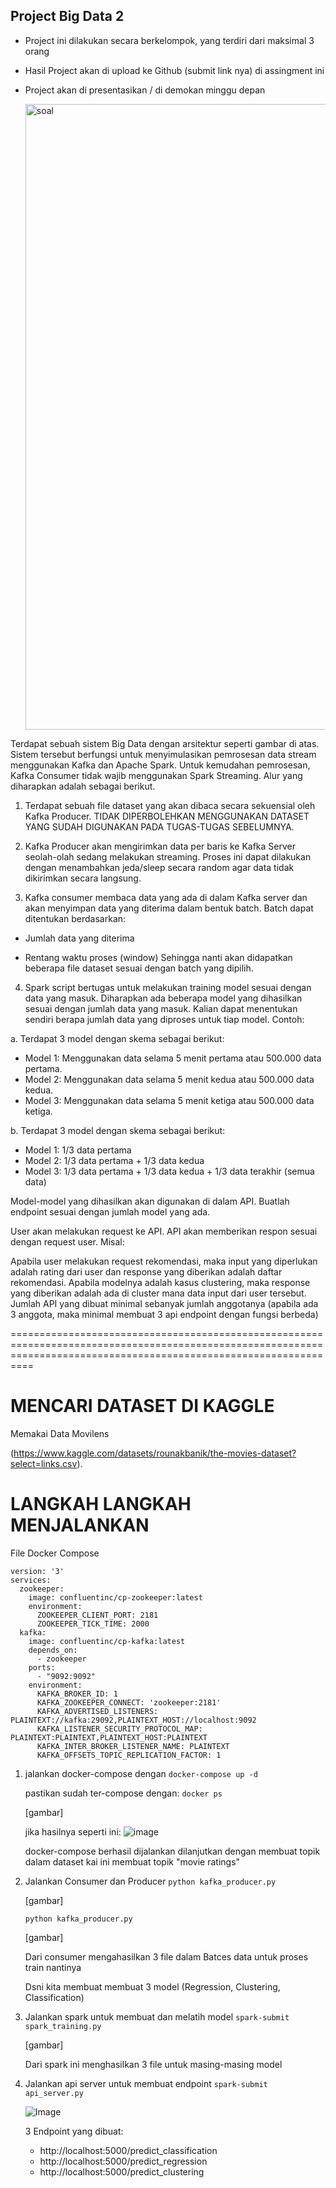 ## Project Big Data 2
- Project ini dilakukan secara berkelompok, yang terdiri dari maksimal 3 orang
- Hasil Project akan di upload ke Github (submit link nya) di assingment ini
- Project akan di presentasikan / di demokan minggu depan

  <img width="1001" alt="soal" src="https://github.com/user-attachments/assets/73bd5298-7f00-4673-863b-1248e21cce37" />
  
Terdapat sebuah sistem Big Data dengan arsitektur seperti gambar di atas. Sistem tersebut berfungsi untuk menyimulasikan pemrosesan data stream menggunakan Kafka dan Apache Spark. Untuk kemudahan pemrosesan, Kafka Consumer tidak wajib menggunakan Spark Streaming. Alur yang diharapkan adalah sebagai berikut.

1. Terdapat sebuah file dataset yang akan dibaca secara sekuensial oleh Kafka Producer. TIDAK DIPERBOLEHKAN MENGGUNAKAN DATASET YANG SUDAH DIGUNAKAN PADA TUGAS-TUGAS SEBELUMNYA.

2. Kafka Producer akan mengirimkan data per baris ke Kafka Server seolah-olah sedang melakukan streaming. Proses ini dapat dilakukan dengan menambahkan jeda/sleep secara random agar data tidak dikirimkan secara langsung.

3. Kafka consumer membaca data yang ada di dalam Kafka server dan akan menyimpan data yang diterima dalam bentuk batch. Batch dapat ditentukan berdasarkan:

- Jumlah data yang diterima

- Rentang waktu proses (window) Sehingga nanti akan didapatkan beberapa file dataset sesuai dengan batch yang dipilih.

4. Spark script bertugas untuk melakukan training model sesuai dengan data yang masuk. Diharapkan ada beberapa model yang dihasilkan sesuai dengan jumlah data yang masuk. Kalian dapat menentukan sendiri berapa jumlah data yang diproses untuk tiap model. Contoh:

a. Terdapat 3 model dengan skema sebagai berikut:

  - Model 1: Menggunakan data selama 5 menit pertama atau 500.000 data pertama.
  - Model 2: Menggunakan data selama 5 menit kedua atau 500.000 data kedua.
  - Model 3: Menggunakan data selama 5 menit ketiga atau 500.000 data ketiga.
    
b. Terdapat 3 model dengan skema sebagai berikut:

  - Model 1: 1/3 data pertama
  - Model 2: 1/3 data pertama + 1/3 data kedua
  - Model 3: 1/3 data pertama + 1/3 data kedua + 1/3 data terakhir (semua data)
    
Model-model yang dihasilkan akan digunakan di dalam API. Buatlah endpoint sesuai dengan jumlah model yang ada.

User akan melakukan request ke API. API akan memberikan respon sesuai dengan request user. Misal:

Apabila user melakukan request rekomendasi, maka input yang diperlukan adalah rating dari user dan response yang diberikan adalah daftar rekomendasi.
Apabila modelnya adalah kasus clustering, maka response yang diberikan adalah ada di cluster mana data input dari user tersebut.
Jumlah API yang dibuat minimal sebanyak jumlah anggotanya (apabila ada 3 anggota, maka minimal membuat 3 api endpoint dengan fungsi berbeda)

======================================================================================================================================================================
# MENCARI DATASET DI KAGGLE

Memakai Data Movilens

(https://www.kaggle.com/datasets/rounakbanik/the-movies-dataset?select=links.csv).

# LANGKAH LANGKAH MENJALANKAN

File Docker Compose
```
version: '3'
services:
  zookeeper:
    image: confluentinc/cp-zookeeper:latest
    environment:
      ZOOKEEPER_CLIENT_PORT: 2181
      ZOOKEEPER_TICK_TIME: 2000
  kafka:
    image: confluentinc/cp-kafka:latest
    depends_on:
      - zookeeper
    ports:
      - "9092:9092"
    environment:
      KAFKA_BROKER_ID: 1
      KAFKA_ZOOKEEPER_CONNECT: 'zookeeper:2181'
      KAFKA_ADVERTISED_LISTENERS: PLAINTEXT://kafka:29092,PLAINTEXT_HOST://localhost:9092
      KAFKA_LISTENER_SECURITY_PROTOCOL_MAP: PLAINTEXT:PLAINTEXT,PLAINTEXT_HOST:PLAINTEXT
      KAFKA_INTER_BROKER_LISTENER_NAME: PLAINTEXT
      KAFKA_OFFSETS_TOPIC_REPLICATION_FACTOR: 1
```

1. jalankan docker-compose dengan
   `docker-compose up -d`

   pastikan sudah ter-compose dengan:
   `docker ps`

   [gambar]

   jika hasilnya seperti ini:
   ![image](https://github.com/user-attachments/assets/b29a0007-cfa0-4375-a13b-b7d22fbbe40a)

   docker-compose berhasil dijalankan dilanjutkan dengan membuat topik dalam dataset kai ini membuat topik "movie ratings"

2. Jalankan Consumer dan Producer
   `python kafka_producer.py`

   [gambar]

   `python kafka_producer.py`

   [gambar]

   Dari consumer mengahasilkan 3 file dalam Batces data untuk proses train nantinya
   
   Dsni kita membuat membuat 3 model (Regression, Clustering, Classification)

4. Jalankan spark untuk membuat dan melatih model
   `spark-submit spark_training.py`
  
   [gambar]

   Dari spark ini menghasilkan 3 file untuk masing-masing model

5. Jalankan api server untuk membuat endpoint
   `spark-submit api_server.py`

   ![Image](https://github.com/user-attachments/assets/808a63e9-a4d3-4ddb-8c23-5cdf995ebade)

   3 Endpoint yang dibuat:
   - http://localhost:5000/predict_classification
   - http://localhost:5000/predict_regression
   - http://localhost:5000/predict_clustering
   
